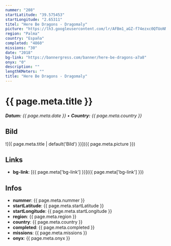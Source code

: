 ```yaml
---
nummer: "208"
startLatitude: "39.575453"
startLongitude: "2.65311"
titel: "Here Be Dragons - Dragomaly"
picture: "https://lh3.googleusercontent.com/lr/AFBm1_aGZ-f74ezxc0QTUoNNm3IYRuE1703bqZ8fh6HJf-0q5eaHi0TXn651OkuQZMUWpzUlxP98m34SsQPtljYLo-4s5Vy9OX0EfIxZ9leLTOAqphuMR5eITrTeRmsnrW8qHr1bkIfwI8udVCxdYGqUUCtOB7gvRxi4_UydTnMUec6YV8umO3hkMKyulgikeS4ArvLiNCy3Hm9C3lQ594Vn_t65hqudpYnQgwBv4_J0ofVyu3u7VLzj_13iaQ61qZh7m9ZUrQJhaHyazG8nVGUW3mU8VJOtyTR3W4Ni5gu20tO74necHdfysalaYMqWJjh3_K-yosyjvrxNqUQw0Bx1d28z-LIGbCWj5ZonwjGTdF_WAuN7M-X3OVC8gRSOHDxeDIDHfinFCJhVoJ8l2OMu-43-wt-Ya3L7WC6-DllJ22UWbf5xAhDFJS5M9vBBgl8o5t2PbkUTKZPQdqckYX0XHDMZr4rhvg2p8Ca8T23DnCna8_86aigrZbeCB0bn-dsnyaPrxhvnqPZ4pB04zikpvd-iwTVoaaKXGxaR0w2oNDFpGwmwEXeCvd77x9IcOOgDaTEM4olM4O0-qgCs9Pv7qnGlsterDkdTaW3N7_0217JwLJFikjQuw6hajefTlG2yxnJhCIIRjz3dOfG1Q4RwhE3Bl3mNbdaqxjsCHKWeRekXCmDAa0T7yXQjOJNjT2WpT9T2zawfQaWfBwacr-uZTbxIyGSEZFkkycu04eQeRbPnXyp7LhEFcn1KLcI2v3HpdRuJQNv3qi2Y4WdHsknPeUpsQNXsqlNZnzrzC6Ncwhce9ak0ahU4qLMGmUVl0_vKbmapQHUNdBFT2hfK9Q6UVe6_CV3bd7kOthhn"
region: "Palma"
country: "España"
completed: "4860"
missions: "30"
date: "2018"
bg-link: "https://bannergress.com/banner/here-be-dragons-a7a8"
onyx: "0"
description: ""
lengthKMeters: ""
title: "Here Be Dragons - Dragomaly"
---
```


# {{ page.meta.title }}
_**Datum:** {{ page.meta.date }} • **Country:** {{ page.meta.country }}_

## Bild
![{{ page.meta.title | default('Bild') }}]({{ page.meta.picture }})

## Links
- **bg-link**: [{{ page.meta['bg-link'] }}]({{ page.meta['bg-link'] }})

## Infos
- **nummer**: {{ page.meta.nummer }}
- **startLatitude**: {{ page.meta.startLatitude }}
- **startLongitude**: {{ page.meta.startLongitude }}
- **region**: {{ page.meta.region }}
- **country**: {{ page.meta.country }}
- **completed**: {{ page.meta.completed }}
- **missions**: {{ page.meta.missions }}
- **onyx**: {{ page.meta.onyx }}

